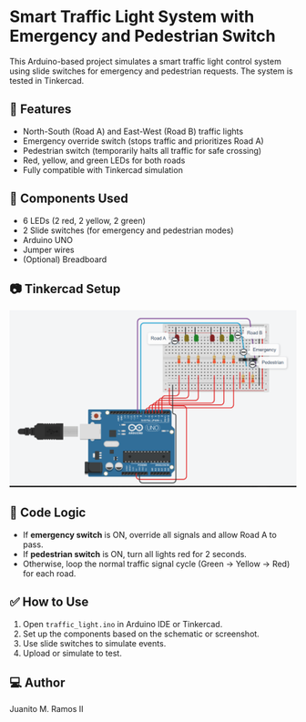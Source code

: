 # Smart Traffic Light System with Emergency and Pedestrian Switch

This Arduino-based project simulates a smart traffic light control system using slide switches for emergency and pedestrian requests. The system is tested in Tinkercad.

## 🔧 Features
- North-South (Road A) and East-West (Road B) traffic lights
- Emergency override switch (stops traffic and prioritizes Road A)
- Pedestrian switch (temporarily halts all traffic for safe crossing)
- Red, yellow, and green LEDs for both roads
- Fully compatible with Tinkercad simulation

## 🚦 Components Used
- 6 LEDs (2 red, 2 yellow, 2 green)
- 2 Slide switches (for emergency and pedestrian modes)
- Arduino UNO
- Jumper wires
- (Optional) Breadboard

## 📷 Tinkercad Setup
![Tinkercad Screenshot](circuit.png)

## 🧠 Code Logic
- If **emergency switch** is ON, override all signals and allow Road A to pass.
- If **pedestrian switch** is ON, turn all lights red for 2 seconds.
- Otherwise, loop the normal traffic signal cycle (Green → Yellow → Red) for each road.

## ✅ How to Use
1. Open `traffic_light.ino` in Arduino IDE or Tinkercad.
2. Set up the components based on the schematic or screenshot.
3. Use slide switches to simulate events.
4. Upload or simulate to test.

## 💻 Author
Juanito M. Ramos II

